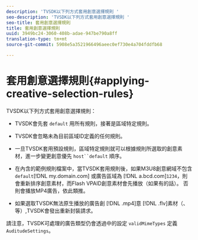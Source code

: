 ```yaml
---
description: 'TVSDK以下列方式套用創意選擇規則 '
seo-description: 'TVSDK以下列方式套用創意選擇規則 '
seo-title: 套用創意選擇規則
title: 套用創意選擇規則
uuid: 3949bc24-3060-408b-adae-947be790a8ff
translation-type: tm+mt
source-git-commit: 5908e5a3521966496aeec0ef730e4a704fddfb68

---
```



# 套用創意選擇規則{#applying-creative-selection-rules}

TVSDK以下列方式套用創意選擇規則：

* TVSDK會先套 `default` 用所有規則，接著是區域特定規則。
* TVSDK會忽略未為目前區域ID定義的任何規則。
* 一旦TVSDK套用預設規則，區域特定規則就可以根據規則所選取的創意素材，進一步變更創意優先 `host``default` 順序。

* 在內含的範例規則檔案中，當TVSDK套用規則後，如果M3U8創意網域不包含 `default`[!DNL my.domain.com] 或廣告區域為 [!DNL a.bcd.com]`1234`，則會重新排序創意素材，而Flash VPAID創意素材會先播放（如果有的話）。 否則會播放MP4廣告，依此類推。

* 如果選取TVSDK無法原生播放的廣告創 [!DNL .mp4]意 [!DNL .flv]素材（、等）,TVSDK會發出重新封裝請求。

請注意，TVSDK可處理的廣告類型仍會透過中的設定 `validMimeTypes` 定義 `AuditudeSettings`。
